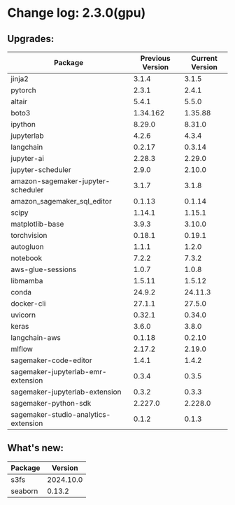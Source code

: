 # Change log: 2.3.0(gpu)

## Upgrades: 

Package | Previous Version | Current Version
---|---|---
jinja2|3.1.4|3.1.5
pytorch|2.3.1|2.4.1
altair|5.4.1|5.5.0
boto3|1.34.162|1.35.88
ipython|8.29.0|8.31.0
jupyterlab|4.2.6|4.3.4
langchain|0.2.17|0.3.14
jupyter-ai|2.28.3|2.29.0
jupyter-scheduler|2.9.0|2.10.0
amazon-sagemaker-jupyter-scheduler|3.1.7|3.1.8
amazon_sagemaker_sql_editor|0.1.13|0.1.14
scipy|1.14.1|1.15.1
matplotlib-base|3.9.3|3.10.0
torchvision|0.18.1|0.19.1
autogluon|1.1.1|1.2.0
notebook|7.2.2|7.3.2
aws-glue-sessions|1.0.7|1.0.8
libmamba|1.5.11|1.5.12
conda|24.9.2|24.11.3
docker-cli|27.1.1|27.5.0
uvicorn|0.32.1|0.34.0
keras|3.6.0|3.8.0
langchain-aws|0.1.18|0.2.10
mlflow|2.17.2|2.19.0
sagemaker-code-editor|1.4.1|1.4.2
sagemaker-jupyterlab-emr-extension|0.3.4|0.3.5
sagemaker-jupyterlab-extension|0.3.2|0.3.3
sagemaker-python-sdk|2.227.0|2.228.0
sagemaker-studio-analytics-extension|0.1.2|0.1.3

## What's new: 

Package | Version 
---|---
s3fs|2024.10.0
seaborn|0.13.2

